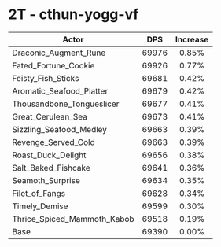 # 2T - cthun-yogg-vf
| Actor | DPS | Increase |
|---|:---:|:---:|
|Draconic_Augment_Rune|69976|0.85%|
|Fated_Fortune_Cookie|69926|0.77%|
|Feisty_Fish_Sticks|69681|0.42%|
|Aromatic_Seafood_Platter|69679|0.42%|
|Thousandbone_Tongueslicer|69677|0.41%|
|Great_Cerulean_Sea|69673|0.41%|
|Sizzling_Seafood_Medley|69663|0.39%|
|Revenge_Served_Cold|69663|0.39%|
|Roast_Duck_Delight|69656|0.38%|
|Salt_Baked_Fishcake|69641|0.36%|
|Seamoth_Surprise|69634|0.35%|
|Filet_of_Fangs|69628|0.34%|
|Timely_Demise|69599|0.30%|
|Thrice_Spiced_Mammoth_Kabob|69518|0.19%|
|Base|69390|0.00%|

